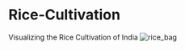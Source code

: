 # Rice-Cultivation
Visualizing the Rice Cultivation of India
![rice_bag](https://github.com/iamtanzeel/Rice-Cultivation/assets/125236453/01c9b195-3203-4fad-838c-3875b7cecfe6)
